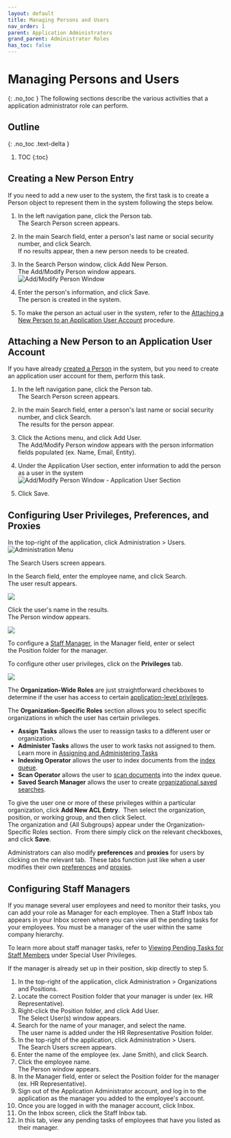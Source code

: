 ```yaml
---
layout: default
title: Managing Persons and Users
nav_order: 1
parent: Application Administrators
grand_parent: Administrator Roles
has_toc: false
---
```

# Managing Persons and Users
{: .no_toc }
The following sections describe the various activities that a application administrator role can perform.

## Outline
{: .no_toc .text-delta }
1. TOC
{:toc}

## Creating a New Person Entry
If you need to add a new user to the system, the first task is to create a Person object to represent them in the system following the steps below.

1. In the left navigation pane, click the Person tab.  
    The Search Person screen appears.
2. In the main Search field, enter a person's last name or social security number, and click Search.  
    If no results appear, then a new person needs to be created.
3. In the Search Person window, click Add New Person.  
    The Add/Modify Person window appears.  
    ![Add/Modify Person Window](/assets/images/add-modify-person-window-AddNew.jpeg "Add/Modify Person Window")
    
4. Enter the person's information, and click Save.  
    The person is created in the system.
5. To make the person an actual user in the system, refer to the [Attaching a New Person to an Application User Account](/docs/administrator-roles/application-admin/manage-users#attaching-a-new-person-to-an-application-user-account) procedure.

## Attaching a New Person to an Application User Account 
If you have already [created a Person](/docs/administrator-roles/application-admin/manage-users#creating-a-new-person-entry) in the system, but you need to create an application user account for them, perform this task.

1. In the left navigation pane, click the Person tab.  
    The Search Person screen appears.
    
2. In the main Search field, enter a person's last name or social security number, and click Search.  
    The results for the person appear.
3. Click the Actions menu, and click Add User.  
    The Add/Modify Person window appears with the person information fields populated (ex. Name, Email, Entity).
4. Under the Application User section, enter information to add the person as a user in the system 
![Add/Modify Person Window - Application User Section](/assets/images/add-modify-person-window-AddUser.jpeg "Add/Modify Person Window - Application User Section")
    
5. Click Save.

## Configuring User Privileges, Preferences, and Proxies
In the top-right of the application, click Administration > Users.  
![Administration Menu](/assets/images/Admin-options.png "Administration Menu")

The Search Users screen appears.

In the Search field, enter the employee name, and click Search.  
The user result appears.

![](/assets/images/user-search.png)

Click the user's name in the results.  
The Person window appears.

![](/assets/images/user-manager.png)

To configure a [Staff Manager](/docs/special-user-privileges/viewing-pending-tasks), in the Manager field, enter or select the Position folder for the manager.

To configure other user privileges, click on the **Privileges** tab.

![](/assets/images/user-privileges.png)

The **Organization-Wide Roles** are just straightforward checkboxes to determine if the user has access to certain [application-level privileges](/docs/administrator-roles/).

The **Organization-Specific Roles** section allows you to select specific organizations in which the user has certain privileges.  
- **Assign Tasks** allows the user to reassign tasks to a different user or organization.
- **Administer Tasks** allows the user to work tasks not assigned to them.  Learn more in [Assigning and Administering Tasks](/docs/special-user-privileges/assigning-admin-tasks)
- **Indexing Operator** allows the user to index documents from the [index queue](/docs/working-with-documents/scanning-and-indexing/index-documents-screen).
- **Scan Operator** allows the user to [scan documents](/docs/working-with-documents/scanning-and-indexing/) into the index queue.
- **Saved Search Manager** allows the user to create [organizational saved searches](/docs/performing-searches/saved-search/organizational-saved-searches).

To give the user one or more of these privileges within a particular organization, click **Add New ACL Entry**.  Then select the organization, position, or working group, and then click Select.  
The organization and {All Subgroups} appear under the Organization-Specific Roles section.  From there simply click on the relevant checkboxes, and click **Save**.

Administrators can also modify **preferences** and **proxies** for users by clicking on the relevant tab.  These tabs function just like when a user modifies their own [preferences](/docs/user-preferences/#configuring-user-preferences) and [proxies](/docs/user-preferences/#configuring-user-proxies).

## Configuring Staff Managers
If you manage several user employees and need to monitor their tasks, you can add your role as Manager for each employee. Then a Staff Inbox tab appears in your Inbox screen where you can view all the pending tasks for your employees. You must be a manager of the user within the same company hierarchy.

To learn more about staff manager tasks, refer to [Viewing Pending Tasks for Staff Members](/docs/special-user-privileges/viewing-pending-tasks) under Special User Privileges.

If the manager is already set up in their position, skip directly to step 5.

1. In the top-right of the application, click Administration > Organizations and Positions.
2. Locate the correct Position folder that your manager is under (ex. HR Representative).
3. Right-click the Position folder, and click Add User.  
    The Select User(s) window appears.
4. Search for the name of your manager, and select the name.  
    The user name is added under the HR Representative Position folder.
5. In the top-right of the application, click Administration > Users.  
    The Search Users screen appears.
6. Enter the name of the employee (ex. Jane Smith), and click Search.
7. Click the employee name.  
    The Person window appears.
8. In the Manager field, enter or select the Position folder for the manager (ex. HR Representative).
9. Sign out of the Application Administrator account, and log in to the application as the manager you added to the employee's account.
10. Once you are logged in with the manager account, click Inbox.
11. On the Inbox screen, click the Staff Inbox tab.
12. In this tab, view any pending tasks of employees that have you listed as their manager.
